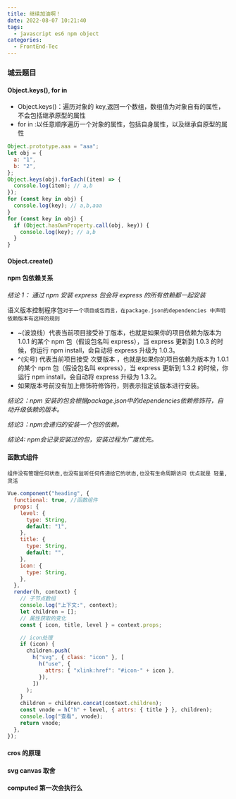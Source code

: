 ```yaml
---
title: 继续加油啊！
date: 2022-08-07 10:21:40
tags:
  - javascript es6 npm object
categories:
  - FrontEnd-Tec
---
```


### 城云题目

#### Object.keys(), for in

- Object.keys()：遍历对象的 key,返回一个数组，数组值为对象自有的属性，不会包括继承原型的属性
- for in :以任意顺序遍历一个对象的属性，包括自身属性，以及继承自原型的属性

```javascript
Object.prototype.aaa = "aaa";
let obj = {
  a: "1",
  b: "2",
};
Object.keys(obj).forEach((item) => {
  console.log(item); // a,b
});
for (const key in obj) {
  console.log(key); // a,b,aaa
}
for (const key in obj) {
  if (Object.hasOwnProperty.call(obj, key)) {
    console.log(key); // a,b
  }
}
```

#### Object.create()

#### npm 包依赖关系

*结论 1： 通过 npm 安装 express 包会将 express 的所有依赖都一起安装*

语义版本控制程序包`对于一个项目或包而言，在package.json的dependencies 中声明依赖版本有这样的规则`

- ~(波浪线）代表当前项目接受补丁版本，也就是如果你的项目依赖为版本为 1.0.1 的某个 npm 包（假设包名叫 express），当 express 更新到 1.0.3 的时候，你运行 npm install，会自动将 express 升级为 1.0.3。
- ^(尖号) 代表当前项目接受 次要版本 ，也就是如果你的项目依赖为版本为 1.0.1 的某个 npm 包（假设包名叫 express），当 express 更新到 1.3.2 的时候，你运行 npm install，会自动将 express 升级为 1.3.2。
- 如果版本号前没有加上修饰符修饰符，则表示指定该版本进行安装。

*结论2：npm 安装的包会根据package.json中的dependencies依赖修饰符，自动升级依赖的版本。*

*结论3：npm会递归的安装一个包的依赖。*

*结论4: npm会记录安装过的包，安装过程为广度优先。*

#### 函数式组件

`组件没有管理任何状态,也没有监听任何传递给它的状态,也没有生命周期访问 优点就是 轻量,灵活`

```javascript
Vue.component("heading", {
  functional: true, //函数组件
  props: {
    level: {
      type: String,
      default: "1",
    },
    title: {
      type: String,
      default: "",
    },
    icon: {
      type: String,
    },
  },
  render(h, context) {
    // 子节点数组
    console.log("上下文:", context);
    let children = [];
    // 属性获取的变化
    const { icon, title, level } = context.props;

    // icon处理
    if (icon) {
      children.push(
        h("svg", { class: "icon" }, [
          h("use", {
            attrs: { "xlink:href": "#icon-" + icon },
          }),
        ])
      );
    }
    children = children.concat(context.children);
    const vnode = h("h" + level, { attrs: { title } }, children);
    console.log("查看", vnode);
    return vnode;
  },
});
```

#### cros 的原理

#### svg canvas 取舍

#### computed 第一次会执行么


